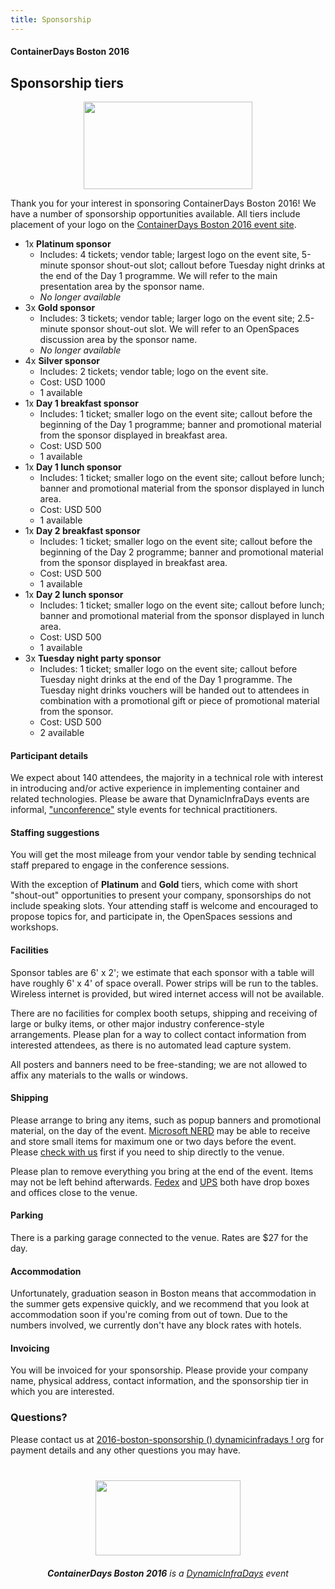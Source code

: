 ```yaml
---
title: Sponsorship
---
```


<style>
#footer {
   display: none;
   }
</style>

#### ContainerDays Boston 2016

## <a name="tiers"></a>Sponsorship tiers

<img src="http://dynamicinfradays.org/img/logo.png" height="140" width="270" style="margin-left:auto;margin-right:auto;display:block">

Thank you for your interest in sponsoring ContainerDays Boston 2016! We have a number of sponsorship opportunities available. All tiers include placement of your logo on the [ContainerDays Boston 2016 event site](http://dynamicinfradays.org/events/2016-boston/).

* 1x **Platinum sponsor**
  * Includes: 4 tickets; vendor table; largest logo on the event site, 5-minute sponsor shout-out slot; callout before Tuesday night drinks at the end of the Day 1 programme. We will refer to the main presentation area by the sponsor name.
  * _No longer available_
* 3x **Gold sponsor**
  * Includes: 3 tickets; vendor table; larger logo on the event site; 2.5-minute sponsor shout-out slot. We will refer to an OpenSpaces discussion area by the sponsor name.
  * _No longer available_
* 4x **Silver sponsor**
  * Includes: 2 tickets; vendor table; logo on the event site.
  * Cost: USD 1000
  * 1 available
* 1x **Day 1 breakfast sponsor**
  * Includes: 1 ticket; smaller logo on the event site; callout before the beginning of the Day 1 programme; banner and promotional material from the sponsor displayed in breakfast area.
  * Cost: USD 500
  * 1 available
* 1x **Day 1 lunch sponsor**
  * Includes: 1 ticket; smaller logo on the event site; callout before lunch; banner and promotional material from the sponsor displayed in lunch area.
  * Cost: USD 500
  * 1 available
* 1x **Day 2 breakfast sponsor**
  * Includes: 1 ticket; smaller logo on the event site; callout before the beginning of the Day 2 programme; banner and promotional material from the sponsor displayed in breakfast area.
  * Cost: USD 500
  * 1 available
* 1x **Day 2 lunch sponsor**
  * Includes: 1 ticket; smaller logo on the event site; callout before lunch; banner and promotional material from the sponsor displayed in lunch area.
  * Cost: USD 500
  * 1 available
* 3x **Tuesday night party sponsor**
  * Includes: 1 ticket; smaller logo on the event site; callout before Tuesday night drinks at the end of the Day 1 programme. The Tuesday night drinks vouchers will be handed out to attendees in combination with a promotional gift or piece of promotional material from the sponsor.
  * Cost: USD 500
  * 2 available

#### <a name="participants"></a>Participant details

We expect about 140 attendees, the majority in a technical role with interest in introducing and/or active experience in implementing container and related technologies. Please be aware that DynamicInfraDays events are informal,  ["unconference"](http://en.wikipedia.org/wiki/Unconference) style events for technical practitioners.

#### <a name="staffing"></a>Staffing suggestions

You will get the most mileage from your vendor table by sending technical staff prepared to engage in the conference sessions.

With the exception of **Platinum** and **Gold** tiers, which come with short "shout-out" opportunities to present your company, sponsorships do not include speaking slots. Your attending staff is welcome and encouraged to propose topics for, and participate in, the OpenSpaces sessions and workshops.

#### <a name="facilities"></a>Facilities

Sponsor tables are 6' x 2'; we estimate that each sponsor with a table will have roughly 6' x 4' of space overall. Power strips will be run to the tables. Wireless internet is provided, but wired internet access will not be available.

There are no facilities for complex booth setups, shipping and receiving of large or bulky items, or other major industry conference-style arrangements. Please plan for a way to collect contact information from interested attendees, as there is no automated lead capture system.

All posters and banners need to be free-standing; we are not allowed to affix any materials to the walls or windows.

#### <a name="shipping"></a>Shipping

Please arrange to bring any items, such as popup banners and promotional material, on the day of the event. [Microsoft NERD](http://dynamicinfradays.org/events/2016-boston/#location) may be able to receive and store small items for maximum one or two days before the event. Please [check with us](#questions) first if you need to ship directly to the venue.

Please plan to remove everything you bring at the end of the event. Items may not be left behind afterwards. [Fedex](http://local.fedex.com/ma/cambridge/?q=1%20Memorial%20Drive%20Cambridge%20MA%2002142) and [UPS](https://www.ups.com/dropoff?txtQuery=1%20Memorial%20Drive%20Cambridge%20MA%2002142&reqType=results) both have drop boxes and offices close to the venue.

#### <a name="parking"></a>Parking

There is a parking garage connected to the venue. Rates are $27 for the day.

#### <a name="accommodation"></a>Accommodation

Unfortunately, graduation season in Boston means that accommodation in the summer gets expensive quickly, and we recommend that you look at accommodation soon if you're coming from out of town. Due to the numbers involved, we currently don't have any block rates with hotels.

#### <a name="invoicing"></a>Invoicing

You will be invoiced for your sponsorship. Please provide your company name, physical address, contact information, and the sponsorship tier in which you are interested.

### <a name="questions"></a>Questions?

Please contact us at [2016-boston-sponsorship () dynamicinfradays ! org](mailto:2016-boston-sponsorship@dynamicinfradays.org) for payment details and any other questions you may have.

<img src="http://dynamicinfradays.org/img/logo.png" height="120" width="232" style="margin: 40px auto 20px auto; display: block;">

<div style="text-align: center; display: block;"><em><strong>ContainerDays Boston 2016</strong> is a <a href="http://dynamicinfradays.org">DynamicInfraDays</a> event</em></div>

